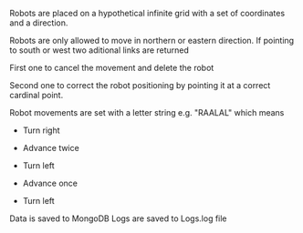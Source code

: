 Robots are placed on a hypothetical infinite grid with a set of coordinates and a direction.

Robots are only allowed to move in northern or eastern direction. If pointing to south or west two aditional links are returned 

First one to cancel the movement and delete the robot 

Second one to correct the robot positioning by pointing it at a correct cardinal point.

Robot movements are set with a letter string e.g. "RAALAL" which means

  - Turn right

  - Advance twice

  - Turn left

  - Advance once
  
  - Turn left
  
  Data is saved to MongoDB
  Logs are saved to Logs.log file
